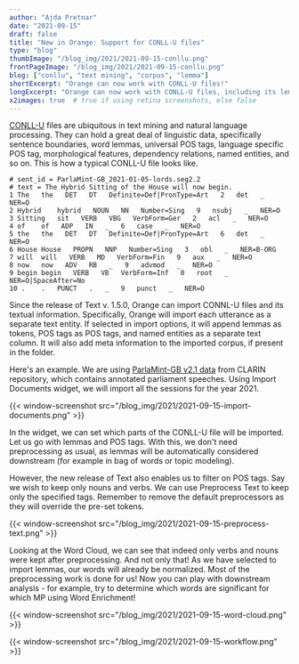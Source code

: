```yaml
---
author: "Ajda Pretnar"
date: "2021-09-15"
draft: false
title: "New in Orange: Support for CONLL-U files"
type: "blog"
thumbImage: "/blog_img/2021/2021-09-15-conllu.png"
frontPageImage: "/blog_img/2021/2021-09-15-conllu.png"
blog: ["conllu", "text mining", "corpus", "lemma"]
shortExcerpt: "Orange can now work with CONLL-U files!"
longExcerpt: "Orange can now work with CONLL-U files, including its lemmas, POS tags, and named entities."
x2images: true  # true if using retina screenshots, else false
---
```


[CONLL-U](https://universaldependencies.org/format.html) files are ubiquitous in text mining and natural language processing. They can hold a great deal of linguistic data, specifically sentence boundaries, word lemmas, universal POS tags, language specific POS tag, morphological features, dependency relations, named entities, and so on. This is how a typical CONLL-U file looks like.

    # sent_id = ParlaMint-GB_2021-01-05-lords.seg2.2
    # text = The Hybrid Sitting of the House will now begin.
    1 The   the   DET   DT   Definite=Def|PronType=Art   2   det   _   NER=O
    2 Hybrid    hybrid   NOUN   NN   Number=Sing   9   nsubj   _   NER=O
    3 Sitting   sit   VERB   VBG   VerbForm=Ger   2   acl   _   NER=O
    4 of    of   ADP   IN   _   6   case   _   NER=O
    5 the   the   DET   DT   Definite=Def|PronType=Art   6   det   _   NER=O
    6 House House   PROPN   NNP   Number=Sing   3   obl   _   NER=B-ORG
    7 will  will   VERB   MD   VerbForm=Fin   9   aux   _   NER=O
    8 now   now   ADV   RB   _   9   advmod   _   NER=O
    9 begin begin   VERB   VB   VerbForm=Inf   0   root   _   NER=O|SpaceAfter=No
    10 .    .   PUNCT   .   _   9   punct   _   NER=O

Since the release of Text v. 1.5.0, Orange can import CONNL-U files and its textual information. Specifically, Orange will import each utterance as a separate text entity. If selected in import options, it will append lemmas as tokens, POS tags as POS tags, and named entities as a separate text column. It will also add meta information to the imported corpus, if present in the folder.

Here's an example. We are using [ParlaMint-GB v2.1 data](https://www.clarin.si/repository/xmlui/handle/11356/1431) from CLARIN repository, which contains annotated parliament speeches. Using Import Documents widget, we will import all the sessions for the year 2021.

{{< window-screenshot src="/blog_img/2021/2021-09-15-import-documents.png" >}}

In the widget, we can set which parts of the CONLL-U file will be imported. Let us go with lemmas and POS tags. With this, we don't need preprocessing as usual, as lemmas will be automatically considered downstream (for example in bag of words or topic modeling).

However, the new release of Text also enables us to filter on POS tags. Say we wish to keep only nouns and verbs. We can use Preprocess Text to keep only the specified tags. Remember to remove the default preprocessors as they will override the pre-set tokens.

{{< window-screenshot src="/blog_img/2021/2021-09-15-preprocess-text.png" >}}

Looking at the Word Cloud, we can see that indeed only verbs and nouns were kept after preprocessing. And not only that! As we have selected to import lemmas, our words will already be normalized. Most of the preprocessing work is done for us! Now you can play with downstream analysis - for example, try to determine which words are significant for which MP using Word Enrichment!

{{< window-screenshot src="/blog_img/2021/2021-09-15-word-cloud.png" >}}

{{< window-screenshot src="/blog_img/2021/2021-09-15-workflow.png" >}}
